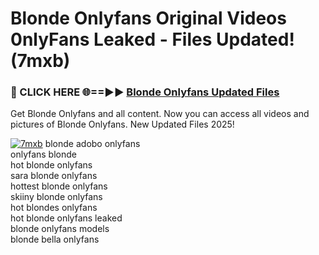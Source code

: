 # Blonde Onlyfans Original Videos 0nlyFans Leaked - Files Updated! (7mxb)

<h3>🔴 CLICK HERE 🌐==►► <a href="https://tinyurl.com/2jnfzry5" rel="nofollow">Blonde Onlyfans Updated Files</a></h3>

Get Blonde Onlyfans and all content. Now you can access all videos and pictures of Blonde Onlyfans. New Updated Files 2025!

[![7mxb](https://i.imgur.com/GyGTBgg.gif)](https://tinyurl.com/2jnfzry5)
blonde adobo onlyfans<br>
onlyfans blonde<br>
hot blonde onlyfans<br>
sara blonde onlyfans<br>
hottest blonde onlyfans<br>
skiiny blonde onlyfans<br>
hot blondes onlyfans<br>
hot blonde onlyfans leaked<br>
blonde onlyfans models<br>
blonde bella onlyfans